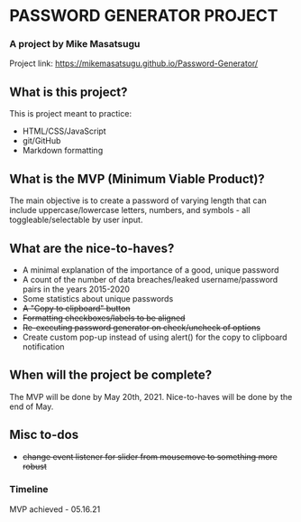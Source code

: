 # PASSWORD GENERATOR PROJECT
### A project by Mike Masatsugu
Project link:
https://mikemasatsugu.github.io/Password-Generator/

## What is this project?
This is project meant to practice:
- HTML/CSS/JavaScript
- git/GitHub
- Markdown formatting

## What is the MVP (Minimum Viable Product)?
The main objective is to create a password of varying length that can include uppercase/lowercase letters, numbers, and symbols - all toggleable/selectable by user input.

## What are the nice-to-haves?
- A minimal explanation of the importance of a good, unique password
- A count of the number of data breaches/leaked username/password pairs in the years 2015-2020
- Some statistics about unique passwords
- ~~A "Copy to clipboard" button~~
- ~~Formatting checkboxes/labels to be aligned~~
- ~~Re-executing password generator on check/uncheck of options~~
- Create custom pop-up instead of using alert() for the copy to clipboard notification

## When will the project be complete?
The MVP will be done by May 20th, 2021.
Nice-to-haves will be done by the end of May.

## Misc to-dos
- ~~change event listener for slider from mousemove to something more robust~~

### Timeline
MVP achieved - 05.16.21

